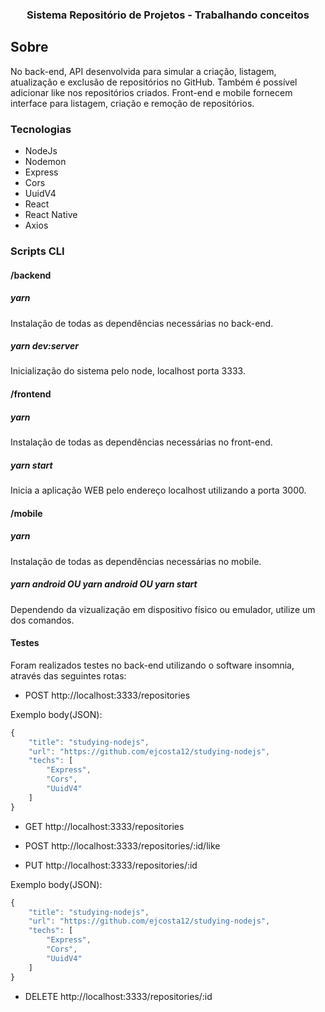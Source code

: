 <h3 align="center">
  Sistema Repositório de Projetos - Trabalhando conceitos
</h3>

## Sobre
No back-end, API desenvolvida para simular a criação, listagem, atualização e exclusão de repositórios no GitHub. Também é possível adicionar like nos repositórios criados. Front-end e mobile fornecem interface para listagem, criação e remoção de repositórios.

### Tecnologias

- NodeJs
- Nodemon
- Express
- Cors
- UuidV4
- React
- React Native
- Axios

### Scripts CLI

#### /backend
##### yarn
Instalação de todas as dependências necessárias no back-end.

##### yarn dev:server
Inicialização do sistema pelo node, localhost porta 3333.

#### /frontend
##### yarn
Instalação de todas as dependências necessárias no front-end.

##### yarn start
Inicia a aplicação WEB pelo endereço localhost utilizando a porta 3000.

#### /mobile
##### yarn
Instalação de todas as dependências necessárias no mobile.

##### yarn android OU yarn android OU yarn start
Dependendo da vizualização em dispositivo físico ou emulador, utilize um dos comandos.

#### Testes
Foram realizados testes no back-end utilizando o software insomnia, através das seguintes rotas:

- POST http://localhost:3333/repositories

Exemplo body(JSON):
```js
{
	"title": "studying-nodejs",
	"url": "https://github.com/ejcosta12/studying-nodejs",
	"techs": [
		"Express",
		"Cors",
		"UuidV4"
	]
}
```

- GET http://localhost:3333/repositories

- POST http://localhost:3333/repositories/:id/like

- PUT http://localhost:3333/repositories/:id

Exemplo body(JSON):
```js
{
	"title": "studying-nodejs",
	"url": "https://github.com/ejcosta12/studying-nodejs",
	"techs": [
		"Express",
		"Cors",
		"UuidV4"
	]
}
```
- DELETE http://localhost:3333/repositories/:id
